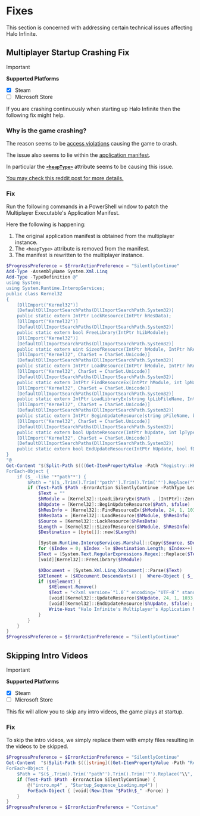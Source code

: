 # Fixes
This section is concerned with addressing certain technical issues affecting Halo Infinite.

## Multiplayer Startup Crashing Fix
> [!IMPORTANT]
> **Supported Platforms**
> - [x] Steam
> - [ ] Microsoft Store


If you are crashing continuously when starting up Halo Infinite then the following fix might help.

### Why is the game crashing?
The reason seems to be [access violations](# "An access violation simply means the game was trying to access an invalid memory address.") causing the game to crash.

The issue also seems to lie within the [application manifest](https://learn.microsoft.com/en-us/windows/win32/sbscs/application-manifests, "An application manifest is additional metadata that dictates how Windows should handle an application's startup.").

In particular the [**`<heapType>`**](https://learn.microsoft.com/en-us/windows/win32/sbscs/application-manifests#heaptype) attribute seems to be causing this issue.

[You may check this reddit post for more details.](https://www.reddit.com/r/halo/comments/17ff7dc/potential_fix_for_crashing_upon_halo_infinite/)

### Fix
Run the following commands in a PowerShell window to patch the Multiplayer Executable's Application Manifest.

Here the following is happening:
1. The original application manifest is obtained from the multiplayer instance.
2. The `<heapType>` attribute is removed from the manifest.
3. The manifest is rewritten to the multiplayer instance.


```powershell
$ProgressPreference = $ErrorActionPreference = "SilentlyContinue"
Add-Type -AssemblyName System.Xml.Linq
Add-Type -TypeDefinition @"
using System;
using System.Runtime.InteropServices;
public class Kernel32
{
    [DllImport("Kernel32")]
    [DefaultDllImportSearchPaths(DllImportSearchPath.System32)]
    public static extern IntPtr LockResource(IntPtr hResData);
    [DllImport("Kernel32")]
    [DefaultDllImportSearchPaths(DllImportSearchPath.System32)]
    public static extern bool FreeLibrary(IntPtr hLibModule);
    [DllImport("Kernel32")]
    [DefaultDllImportSearchPaths(DllImportSearchPath.System32)]
    public static extern uint SizeofResource(IntPtr hModule, IntPtr hResInfo);
    [DllImport("Kernel32", CharSet = CharSet.Unicode)]
    [DefaultDllImportSearchPaths(DllImportSearchPath.System32)]
    public static extern IntPtr LoadResource(IntPtr hModule, IntPtr hResInfo);
    [DllImport("Kernel32", CharSet = CharSet.Unicode)]
    [DefaultDllImportSearchPaths(DllImportSearchPath.System32)]
    public static extern IntPtr FindResourceEx(IntPtr hModule, int lpName, int lpType, ushort wLanguage);
    [DllImport("Kernel32", CharSet = CharSet.Unicode)]
    [DefaultDllImportSearchPaths(DllImportSearchPath.System32)]
    public static extern IntPtr LoadLibraryEx(string lpLibFileName, IntPtr hFile, uint dwFlags);
    [DllImport("Kernel32", CharSet = CharSet.Unicode)]
    [DefaultDllImportSearchPaths(DllImportSearchPath.System32)]
    public static extern IntPtr BeginUpdateResource(string pFileName, bool bDeleteExistingResources);
    [DllImport("Kernel32", CharSet = CharSet.Unicode)]
    [DefaultDllImportSearchPaths(DllImportSearchPath.System32)]
    public static extern bool UpdateResource(IntPtr hUpdate, int lpType, int lpName, int wLanguage, IntPtr lpData, uint cb);
    [DllImport("Kernel32", CharSet = CharSet.Unicode)]
    [DefaultDllImportSearchPaths(DllImportSearchPath.System32)]
    public static extern bool EndUpdateResource(IntPtr hUpdate, bool fDiscard);
}
"@
Get-Content "$(Split-Path $(((Get-ItemPropertyValue -Path "Registry::HKEY_CLASSES_ROOT\steam\Shell\Open\Command" -Name "(Default)") -Split "-", 2, "SimpleMatch")[0].Trim().Trim('"')))\config\libraryfolders.vdf" | 
ForEach-Object { 
    if ($_ -like '*"path"*') {
        $Path = "$($_.Trim().Trim('"path"').Trim().Trim('"').Replace("\\", "\"))\steamapps\common\Halo Infinite\game\HaloInfinite.exe" 
        if (Test-Path $Path -ErrorAction SilentlyContinue -PathType Leaf) {
            $Text = ""
            $hModule = [Kernel32]::LoadLibraryEx($Path , [IntPtr]::Zero, 0x00000002)
            $hUpdate = [Kernel32]::BeginUpdateResource($Path, $false)
            $hResInfo = [Kernel32]::FindResourceEx($hModule, 24, 1, 1033)
            $hResData = [Kernel32]::LoadResource($hModule, $hResInfo)
            $Source = [Kernel32]::LockResource($hResData)
            $Length = [Kernel32]::SizeofResource($hModule, $hResInfo)
            $Destination = [byte[]]::new($Length)

            [System.Runtime.InteropServices.Marshal]::Copy($Source, $Destination, 0, $Length)
            for ($Index = 0; $Index -le $Destination.Length; $Index++) { $Text += [char]$Destination[$Index] }
            $Text = [System.Text.RegularExpressions.Regex]::Replace($Text, "[^(\x09\x0A\x0D\x20-\xD7FF\xE000-\xFFFD\x10000-x10FFFF)]", '') -Replace '^\xEF\xBB\xBF', ''
            [void][Kernel32]::FreeLibrary($hModule)

            $XDocument = [System.Xml.Linq.XDocument]::Parse($Text)
            $XElement = ($XDocument.Descendants() |  Where-Object { $_.Name.LocalName -eq "heapType" })
            if ($XElement) {
                $XElement.Remove()
                $Text = "<?xml version=`"1.0`" encoding=`"UTF-8`" standalone=`"yes`"?>`n$($XDocument.ToString())"
                [void][Kernel32]::UpdateResource($hUpdate, 24, 1, 1033, [System.Runtime.InteropServices.Marshal]::StringToHGlobalAnsi($Text), $Text.Length);
                [void][Kernel32]::EndUpdateResource($hUpdate, $false);
                Write-Host "Halo Infinite's Multiplayer's Application Manifest has been patched!" -ForegroundColor Green
            }
        }
    } 
}
$ProgressPreference = $ErrorActionPreference = "SilentlyContinue"
```

## Skipping Intro Videos
> [!IMPORTANT]
> **Supported Platforms**
> - [x] Steam
> - [ ] Microsoft Store

This fix will allow you to skip any intro videos, the game plays at startup.

### Fix
To skip the intro videos, we simply replace them with empty files resulting in the videos to be skipped.

```powershell
$ProgressPreference = $ErrorActionPreference = "SilentlyContinue"
Get-Content  "$(Split-Path $(([string]((Get-ItemPropertyValue -Path "Registry::HKEY_CLASSES_ROOT\steam\Shell\Open\Command" -Name "(Default)") -Split "-", 2, "SimpleMatch")[0]).Trim().Trim('"')))\config\libraryfolders.vdf" | 
ForEach-Object {
    $Path = "$($_.Trim().Trim('"path"').Trim().Trim('"').Replace("\\", "\"))\steamapps\common\Halo Infinite\videos" 
    if (Test-Path $Path -ErrorAction SilentlyContinue) { 
        @("intro.mp4" , "Startup_Sequence_Loading.mp4") |
        ForEach-Object { [void](New-Item "$Path\$_" -Force) }
    }
}
$ProgressPreference = $ErrorActionPreference = "Continue"
```
